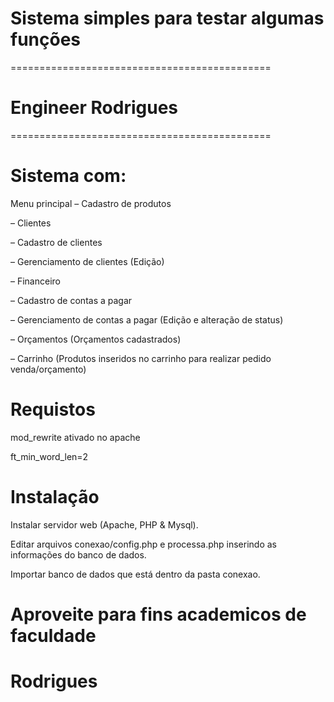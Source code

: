 # Sistema simples para testar algumas funções
=============================================
# Engineer Rodrigues
=============================================

# Sistema com:

Menu principal – Cadastro de produtos

– Clientes

– Cadastro de clientes

– Gerenciamento de clientes (Edição)

– Financeiro

– Cadastro de contas a pagar

– Gerenciamento de contas a pagar (Edição e alteração de status)

– Orçamentos (Orçamentos cadastrados)

– Carrinho (Produtos inseridos no carrinho para realizar pedido venda/orçamento)

# Requistos
mod_rewrite ativado no apache

ft_min_word_len=2

# Instalação

Instalar servidor web (Apache, PHP & Mysql).

Editar arquivos conexao/config.php e processa.php inserindo as informações do banco de dados.

Importar banco de dados que está dentro da pasta conexao.

# Aproveite para fins academicos de faculdade
# Rodrigues